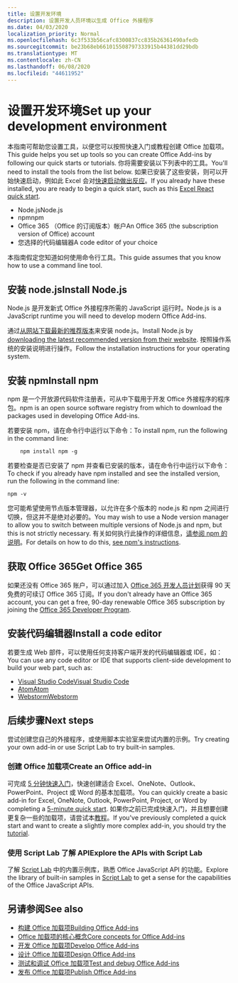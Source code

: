 ```yaml
---
title: 设置开发环境
description: 设置开发人员环境以生成 Office 外接程序
ms.date: 04/03/2020
localization_priority: Normal
ms.openlocfilehash: 6c3f533b56cafc8300837cc835b26361490afedb
ms.sourcegitcommit: be23b68eb661015508797333915b44381dd29bdb
ms.translationtype: MT
ms.contentlocale: zh-CN
ms.lasthandoff: 06/08/2020
ms.locfileid: "44611952"
---
```

# <a name="set-up-your-development-environment"></a><span data-ttu-id="13f06-103">设置开发环境</span><span class="sxs-lookup"><span data-stu-id="13f06-103">Set up your development environment</span></span>

<span data-ttu-id="13f06-104">本指南可帮助您设置工具，以便您可以按照快速入门或教程创建 Office 加载项。</span><span class="sxs-lookup"><span data-stu-id="13f06-104">This guide helps you set up tools so you can create Office Add-ins by following our quick starts or tutorials.</span></span> <span data-ttu-id="13f06-105">你将需要安装以下列表中的工具。</span><span class="sxs-lookup"><span data-stu-id="13f06-105">You'll need to install the tools from the list below.</span></span> <span data-ttu-id="13f06-106">如果已安装了这些安装，则可以开始快速启动，例如此 Excel 会对[快速启动做出反应](../quickstarts/excel-quickstart-react.md)。</span><span class="sxs-lookup"><span data-stu-id="13f06-106">If you already have these installed, you are ready to begin a quick start, such as this [Excel React quick start](../quickstarts/excel-quickstart-react.md).</span></span>

- <span data-ttu-id="13f06-107">Node.js</span><span class="sxs-lookup"><span data-stu-id="13f06-107">Node.js</span></span>
- <span data-ttu-id="13f06-108">npm</span><span class="sxs-lookup"><span data-stu-id="13f06-108">npm</span></span>
- <span data-ttu-id="13f06-109">Office 365 （Office 的订阅版本）帐户</span><span class="sxs-lookup"><span data-stu-id="13f06-109">An Office 365 (the subscription version of Office) account</span></span>
- <span data-ttu-id="13f06-110">您选择的代码编辑器</span><span class="sxs-lookup"><span data-stu-id="13f06-110">A code editor of your choice</span></span>

<span data-ttu-id="13f06-111">本指南假定您知道如何使用命令行工具。</span><span class="sxs-lookup"><span data-stu-id="13f06-111">This guide assumes that you know how to use a command line tool.</span></span> 

## <a name="install-nodejs"></a><span data-ttu-id="13f06-112">安装 node.js</span><span class="sxs-lookup"><span data-stu-id="13f06-112">Install Node.js</span></span>

<span data-ttu-id="13f06-113">Node.js 是开发新式 Office 外接程序所需的 JavaScript 运行时。</span><span class="sxs-lookup"><span data-stu-id="13f06-113">Node.js is a JavaScript runtime you will need to develop modern Office Add-ins.</span></span>

<span data-ttu-id="13f06-114">通过[从网站下载最新的推荐版本](https://nodejs.org)来安装 node.js。</span><span class="sxs-lookup"><span data-stu-id="13f06-114">Install Node.js by [downloading the latest recommended version from their website](https://nodejs.org).</span></span> <span data-ttu-id="13f06-115">按照操作系统的安装说明进行操作。</span><span class="sxs-lookup"><span data-stu-id="13f06-115">Follow the installation instructions for your operating system.</span></span>

## <a name="install-npm"></a><span data-ttu-id="13f06-116">安装 npm</span><span class="sxs-lookup"><span data-stu-id="13f06-116">Install npm</span></span>

<span data-ttu-id="13f06-117">npm 是一个开放源代码软件注册表，可从中下载用于开发 Office 外接程序的程序包。</span><span class="sxs-lookup"><span data-stu-id="13f06-117">npm is an open source software registry from which to download the packages used in developing Office Add-ins.</span></span>

<span data-ttu-id="13f06-118">若要安装 npm，请在命令行中运行以下命令：</span><span class="sxs-lookup"><span data-stu-id="13f06-118">To install npm, run the following in the command line:</span></span>

```command&nbsp;line
    npm install npm -g
```

<span data-ttu-id="13f06-119">若要检查是否已安装了 npm 并查看已安装的版本，请在命令行中运行以下命令：</span><span class="sxs-lookup"><span data-stu-id="13f06-119">To check if you already have npm installed and see the installed version, run the following in the command line:</span></span>

```command&nbsp;line
npm -v
```

<span data-ttu-id="13f06-120">您可能希望使用节点版本管理器，以允许在多个版本的 node.js 和 npm 之间进行切换，但这并不是绝对必要的。</span><span class="sxs-lookup"><span data-stu-id="13f06-120">You may wish to use a Node version manager to allow you to switch between multiple versions of Node.js and npm, but this is not strictly necessary.</span></span> <span data-ttu-id="13f06-121">有关如何执行此操作的详细信息，[请参阅 npm 的说明](https://docs.npmjs.com/downloading-and-installing-node-js-and-npm)。</span><span class="sxs-lookup"><span data-stu-id="13f06-121">For details on how to do this, [see npm's instructions](https://docs.npmjs.com/downloading-and-installing-node-js-and-npm).</span></span>

## <a name="get-office-365"></a><span data-ttu-id="13f06-122">获取 Office 365</span><span class="sxs-lookup"><span data-stu-id="13f06-122">Get Office 365</span></span>

<span data-ttu-id="13f06-123">如果还没有 Office 365 账户，可以通过加入 [Office 365 开发人员计划](https://developer.microsoft.com/office/dev-program)获得 90 天免费的可续订 Office 365 订阅。</span><span class="sxs-lookup"><span data-stu-id="13f06-123">If you don't already have an Office 365 account, you can get a free, 90-day renewable Office 365 subscription by joining the [Office 365 Developer Program](https://developer.microsoft.com/office/dev-program).</span></span>

## <a name="install-a-code-editor"></a><span data-ttu-id="13f06-124">安装代码编辑器</span><span class="sxs-lookup"><span data-stu-id="13f06-124">Install a code editor</span></span>

<span data-ttu-id="13f06-125">若要生成 Web 部件，可以使用任何支持客户端开发的代码编辑器或 IDE，如：</span><span class="sxs-lookup"><span data-stu-id="13f06-125">You can use any code editor or IDE that supports client-side development to build your web part, such as:</span></span>

- [<span data-ttu-id="13f06-126">Visual Studio Code</span><span class="sxs-lookup"><span data-stu-id="13f06-126">Visual Studio Code</span></span>](https://code.visualstudio.com/)
- [<span data-ttu-id="13f06-127">Atom</span><span class="sxs-lookup"><span data-stu-id="13f06-127">Atom</span></span>](https://atom.io)
- [<span data-ttu-id="13f06-128">Webstorm</span><span class="sxs-lookup"><span data-stu-id="13f06-128">Webstorm</span></span>](https://www.jetbrains.com/webstorm)

## <a name="next-steps"></a><span data-ttu-id="13f06-129">后续步骤</span><span class="sxs-lookup"><span data-stu-id="13f06-129">Next steps</span></span>

<span data-ttu-id="13f06-130">尝试创建您自己的外接程序，或使用脚本实验室来尝试内置的示例。</span><span class="sxs-lookup"><span data-stu-id="13f06-130">Try creating your own add-in or use Script Lab to try built-in samples.</span></span>

### <a name="create-an-office-add-in"></a><span data-ttu-id="13f06-131">创建 Office 加载项</span><span class="sxs-lookup"><span data-stu-id="13f06-131">Create an Office add-in</span></span>

<span data-ttu-id="13f06-132">可完成 [5 分钟快速入门](../index.md)，快速创建适合 Excel、OneNote、Outlook、PowerPoint、Project 或 Word 的基本加载项。</span><span class="sxs-lookup"><span data-stu-id="13f06-132">You can quickly create a basic add-in for Excel, OneNote, Outlook, PowerPoint, Project, or Word by completing a [5-minute quick start](../index.md).</span></span> <span data-ttu-id="13f06-133">如果你之前已完成快速入门，并且想要创建更复杂一些的加载项，请尝试本[教程](../index.md)。</span><span class="sxs-lookup"><span data-stu-id="13f06-133">If you've previously completed a quick start and want to create a slightly more complex add-in, you should try the [tutorial](../index.md).</span></span>

### <a name="explore-the-apis-with-script-lab"></a><span data-ttu-id="13f06-134">使用 Script Lab 了解 API</span><span class="sxs-lookup"><span data-stu-id="13f06-134">Explore the APIs with Script Lab</span></span>

<span data-ttu-id="13f06-135">了解 [Script Lab](explore-with-script-lab.md) 中的内置示例库，熟悉 Office JavaScript API 的功能。</span><span class="sxs-lookup"><span data-stu-id="13f06-135">Explore the library of built-in samples in [Script Lab](explore-with-script-lab.md) to get a sense for the capabilities of the Office JavaScript APIs.</span></span>

## <a name="see-also"></a><span data-ttu-id="13f06-136">另请参阅</span><span class="sxs-lookup"><span data-stu-id="13f06-136">See also</span></span>

- [<span data-ttu-id="13f06-137">构建 Office 加载项</span><span class="sxs-lookup"><span data-stu-id="13f06-137">Building Office Add-ins</span></span>](../overview/office-add-ins-fundamentals.md)
- [<span data-ttu-id="13f06-138">Office 加载项的核心概念</span><span class="sxs-lookup"><span data-stu-id="13f06-138">Core concepts for Office Add-ins</span></span>](../overview/core-concepts-office-add-ins.md)
- [<span data-ttu-id="13f06-139">开发 Office 加载项</span><span class="sxs-lookup"><span data-stu-id="13f06-139">Develop Office Add-ins</span></span>](../develop/develop-overview.md)
- [<span data-ttu-id="13f06-140">设计 Office 加载项</span><span class="sxs-lookup"><span data-stu-id="13f06-140">Design Office Add-ins</span></span>](../design/add-in-design.md)
- [<span data-ttu-id="13f06-141">测试和调试 Office 加载项</span><span class="sxs-lookup"><span data-stu-id="13f06-141">Test and debug Office Add-ins</span></span>](../testing/test-debug-office-add-ins.md)
- [<span data-ttu-id="13f06-142">发布 Office 加载项</span><span class="sxs-lookup"><span data-stu-id="13f06-142">Publish Office Add-ins</span></span>](../publish/publish.md)
